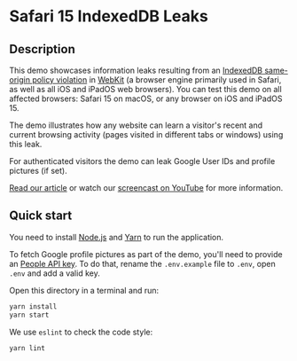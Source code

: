 # Safari 15 IndexedDB Leaks

## Description

This demo showcases information leaks resulting from an [IndexedDB same-origin policy violation](https://fingerprint.com/blog/indexeddb-api-browser-vulnerability-safari-15) in [WebKit](https://webkit.org/) (a browser engine primarily used in Safari, as well as all iOS and iPadOS web browsers). You can test this demo on all affected browsers: Safari 15 on macOS, or any browser on iOS and iPadOS 15.

The demo illustrates how any website can learn a visitor's recent and current browsing activity (pages visited in different tabs or windows) using this leak.

For authenticated visitors the demo can leak Google User IDs and profile pictures (if set).

[Read our article](https://fingerprint.com/blog/indexeddb-api-browser-vulnerability-safari-15) or watch our [screencast on YouTube](https://www.youtube.com/watch?v=Z7dPeGpCl8s) for more information.

## Quick start

You need to install [Node.js](https://nodejs.org/) and [Yarn](https://yarnpkg.com/) to run the application.

To fetch Google profile pictures as part of the demo, you'll need to provide an [People API key](https://developers.google.com/people/v1/how-tos/authorizing#APIKey). To do that, rename the `.env.example` file to `.env`, open `.env` and add a valid key.

Open this directory in a terminal and run:

```bash
yarn install
yarn start
```

We use `eslint` to check the code style:

```bash
yarn lint
```
